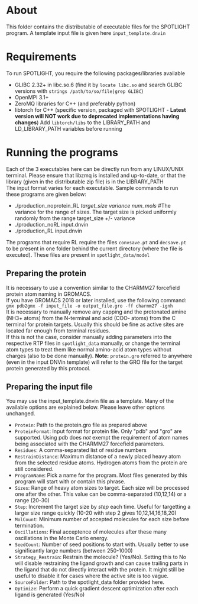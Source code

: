 # About
This folder contains the distributable of executable files for the SPOTLIGHT program. A template input file is given here `input_template.dnvin`

# Requirements
To run SPOTLIGHT, you require the following packages/libraries available
- GLIBC 2.32+ in libc.so.6 (find it by `locate libc.so` and search GLIBC versions with `strings /path/to/so/file|grep GLIBC`)
- OpenMPI 3.1+
- ZeroMQ libraries for C++ (and preferably python)
- libtorch for C++ (specific version, packaged with SPOTLIGHT - **Latest version will NOT work due to deprecated implementations having changes**)
  Add `libtorch/libs` to the LIBRARY\_PATH and LD\_LIBRARY\_PATH variables before running


# Running the programs
Each of the 3 executables here can be directly run from any LINUX/UNIX terminal. Please ensure that libzmq is installed and up-to-date, or that the library (given in the distributable zip file) is in the LIBRARY\_PATH<br/>
The input format varies for each executable. Sample commands to run these programs are given below:

- ./production\_noprotein\_RL *target\_size* *variance* *num\_mols* #The variance for the range of sizes. The target size is picked uniformly randomly from the range target\_size +/- variance
- ./production\_noRL input.dnvin
- ./production\_RL input.dnvin

The programs that require RL require the files `convsave.pt` and `decsave.pt` to be present in one folder behind the current directory (where the file is executed). 
These files are present in `spotlight_data/model`

## Preparing the protein
It is necessary to use a convention similar to the CHARMM27 forcefield protein atom naming in GROMACS.<br/>
If you have GROMACS 2018 or later installed, use the following command:<br/>
    `gmx pdb2gmx -f input_file -o output_file.gro -ff charmm27 -ignh`<br/>
It is necessary to manually remove any capping and the protonated amine (NH3+ atoms) from the N-terminal and acid (COO- atoms) from the C terminal for protein targets. Usually this should be fine as active sites are located far enough from terminal residues.<br/>
If this is not the case, consider manually adding parameters into the respective RTP files in `spotlight_data` manually, or change the terminal atom types to treat them like normal amino-acid atom types without charges (also to be done manually).
**Note:** `protein.gro` referred to anywhere (even in the input DNVin template) will refer to the GRO file for the target protein generated by this protocol.

## Preparing the input file
You may use the input\_template.dnvin file as a template. Many of the available options are explained below. Please leave other options unchanged.
- `Protein`: Path to the protein.gro file as prepared above
- `ProteinFormat`: Input format for protein file. Only "pdb" and "gro" are supported. Using pdb does *not* exempt the requirement of atom names being associated with the CHARMM27 forcefield parameters.
- `Residues`: A comma-separated list of residue numbers
- `RestrainDistance`: Maximum distance of a newly placed heavy atom from the selected residue atoms. Hydrogen atoms from the protein are still considered.
- `ProgramName`: Pick a name for the program. Most files generated by this program will start with or contain this phrase.
- `Sizes`: Range of heavy atom sizes to target. Each size will be processed one after the other. This value can be comma-separated (10,12,14) or a range (20-30)
- `Step`: Increment the target size by *step* each time. Useful for targetting a larger size range quickly (10-20 with step 2 gives 10,12,14,16,18,20)
- `MolCount`: Minimum number of accepted molecules for each size before termination.
- `Oscillations`: Final acceptence of molecules after these many oscillations in the Monte Carlo energy.
- `SeedCount`: Number of seed positions to start with. Usually better to use significantly large numbers (between 250-1000)
- `Strategy_Restrain`: Restrain the molecule? (Yes/No). Setting this to No will disable restraining the ligand growth and can cause trailing parts in the ligand that do not directly interact with the protein. It might still be useful to disable it for cases where the active site is too vague.
- `SourceFolder`: Path to the spotlight\_data folder provided here.
- `Optimize`: Perform a quick gradient descent optimization after each ligand is generated (Yes/No)
